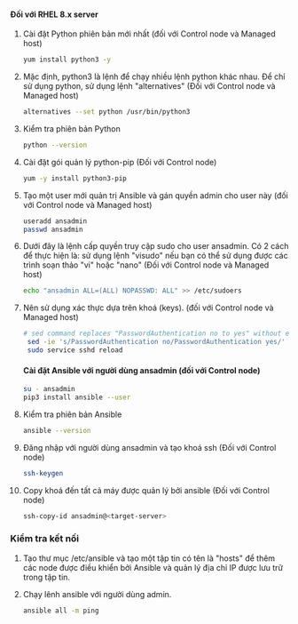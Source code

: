 #### Đối với RHEL 8.x server

1. Cài đặt Python phiên bản mới nhất (đối với Control node và Managed host)
   ```sh 
   yum install python3 -y
   ```

1. Mặc định, python3 là lệnh để chạy nhiều lệnh python khác nhau. Để chỉ sử dụng python, sử dụng lệnh "alternatives" (Đối với Control node và Managed host)
   ```sh 
   alternatives --set python /usr/bin/python3
   ```

1. Kiểm tra phiên bản Python  
   ```sh 
   python --version
   ```
1. Cài đặt gói quản lý python-pip (Đối với Control node)
   ```sh 
   yum -y install python3-pip
   ```

1. Tạo một user mới quản trị Ansible và gán quyền admin cho user này (đối với Control node và Managed host)
   ```sh 
   useradd ansadmin
   passwd ansadmin
   ```
1. Dưới đây là lệnh cấp quyền truy cập sudo cho user ansadmin. Có 2 cách để thực hiện là: sử dụng lệnh "visudo" nếu bạn có thể sử dụng được các trình soạn thảo "vi" hoặc "nano" (Đối với Control node và Managed host)
   ```sh
   echo "ansadmin ALL=(ALL) NOPASSWD: ALL" >> /etc/sudoers
   ```
1. Nên sử dụng xác thực dựa trên khoá (keys). (đối với Control node và Managed host)
   ```sh 
   # sed command replaces "PasswordAuthentication no to yes" without editing file 
    sed -ie 's/PasswordAuthentication no/PasswordAuthentication yes/' /etc/ssh/sshd_config
    sudo service sshd reload
   ``` 

    #### Cài đặt Ansible với người dùng ansadmin (đối với Control node)
   ```sh 
   su - ansadmin
   pip3 install ansible --user
   ``` 
1. Kiểm tra phiên bản Ansible
   ```sh
   ansible --version
   ```

1. Đăng nhập với người dùng ansadmin và tạo khoá ssh (Đối với Control node)
   ```sh 
   ssh-keygen
   ```
1. Copy khoá đến tất cả máy được quản lý bởi ansible (Đối với Control node)
   ```sh 
   ssh-copy-id ansadmin@<target-server>
   ```
### Kiểm tra kết nối

1. Tạo thư mục /etc/ansible và tạo một tập tin có tên là "hosts" để thêm các node được điều khiển bởi Ansible và quản lý địa chỉ IP được lưu trữ trong tập tin.
   
1. Chạy lênh ansible với người dùng admin.
   ```sh 
   ansible all -m ping
   ```
